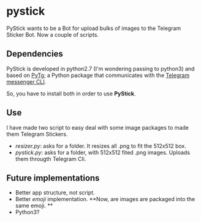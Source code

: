 # pystick
PyStick wants to be a Bot for upload bulks of images to the Telegram Sticker Bot. Now a couple of scripts. 

## Dependencies 

PyStick is developed in python2.7 (I'm wondering passing to python3) and based on [PyTg](https://github.com/luckydonald/pytg); a Python package that communicates with the [Telegram messenger CLI](https://github.com/vysheng/tg).

So, you have to install both in order to use **PyStick**.

## Use

I have made two script to easy deal with some image packages to made them Telegram Stickers. 

- *resizer.py*: asks for a folder. It resizes all .png to fit the 512x512 box.
- *pystick.py*: asks for a folder, with 512x512 fited .png images. Uploads them througth Telegram Cli.

## Future implementations

- Better app structure, not script.
- Better *emoji* implementation. **Now, are images are packaged into the same emoji. **
- Python3?
